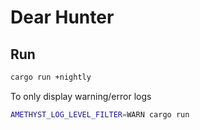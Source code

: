 # Dear Hunter

## Run

```bash
cargo run +nightly
```

To only display warning/error logs
```bash
AMETHYST_LOG_LEVEL_FILTER=WARN cargo run
```
